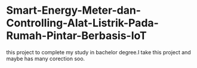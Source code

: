 # Smart-Energy-Meter-dan-Controlling-Alat-Listrik-Pada-Rumah-Pintar-Berbasis-IoT

this project to complete my study in bachelor degree.I take this project and maybe has many corection soo. 
